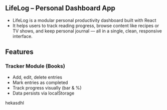 ## LifeLog – Personal Dashboard App
- LifeLog is a modular personal productivity dashboard built with React
- It helps users to track reading progress, browse content like recipes or TV shows, and keep personal journal  — all in a single, clean, responsive interface.

## Features
### Tracker Module (Books)
- Add, edit, delete entries
- Mark entries as completed
- Track progress visually (bar & %)
- Data persists via localStorage

hekasdhl

